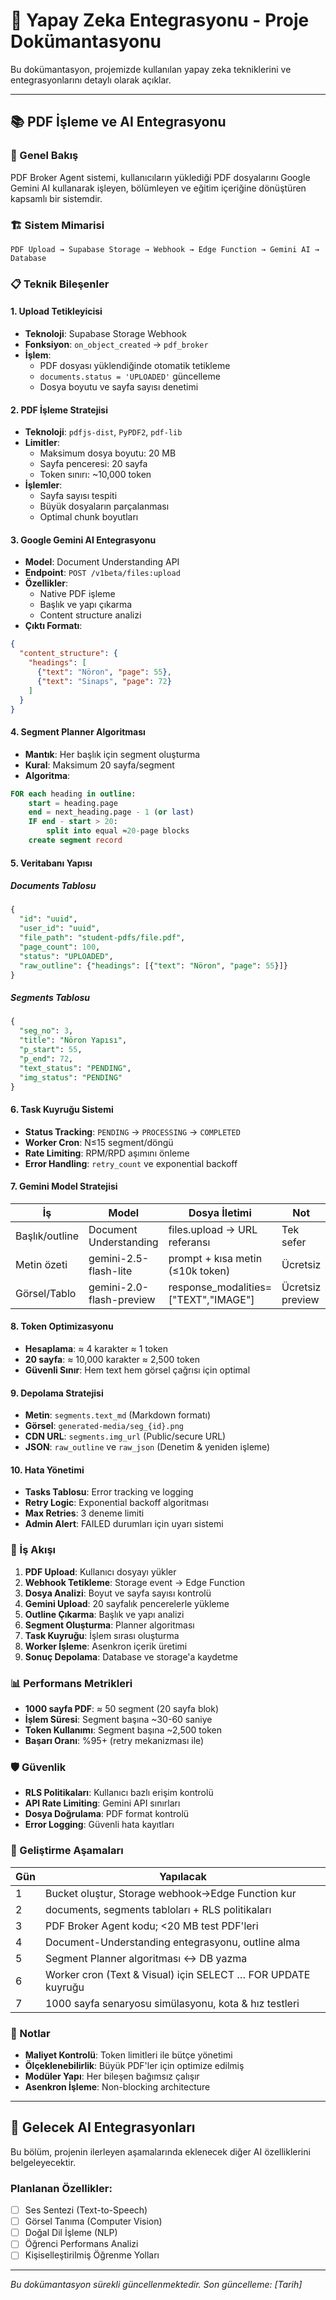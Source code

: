 # 🤖 Yapay Zeka Entegrasyonu - Proje Dokümantasyonu

Bu dokümantasyon, projemizde kullanılan yapay zeka tekniklerini ve entegrasyonlarını detaylı olarak açıklar.

---

## 📚 PDF İşleme ve AI Entegrasyonu

### 🎯 Genel Bakış
PDF Broker Agent sistemi, kullanıcıların yüklediği PDF dosyalarını Google Gemini AI kullanarak işleyen, bölümleyen ve eğitim içeriğine dönüştüren kapsamlı bir sistemdir.

### 🏗️ Sistem Mimarisi

```
PDF Upload → Supabase Storage → Webhook → Edge Function → Gemini AI → Database
```

### 📋 Teknik Bileşenler

#### 1. **Upload Tetikleyicisi**
- **Teknoloji**: Supabase Storage Webhook
- **Fonksiyon**: `on_object_created` → `pdf_broker`
- **İşlem**: 
  - PDF dosyası yüklendiğinde otomatik tetikleme
  - `documents.status = 'UPLOADED'` güncelleme
  - Dosya boyutu ve sayfa sayısı denetimi

#### 2. **PDF İşleme Stratejisi**
- **Teknoloji**: `pdfjs-dist`, `PyPDF2`, `pdf-lib`
- **Limitler**:
  - Maksimum dosya boyutu: 20 MB
  - Sayfa penceresi: 20 sayfa
  - Token sınırı: ~10,000 token
- **İşlemler**:
  - Sayfa sayısı tespiti
  - Büyük dosyaların parçalanması
  - Optimal chunk boyutları

#### 3. **Google Gemini AI Entegrasyonu**
- **Model**: Document Understanding API
- **Endpoint**: `POST /v1beta/files:upload`
- **Özellikler**:
  - Native PDF işleme
  - Başlık ve yapı çıkarma
  - Content structure analizi
- **Çıktı Formatı**:
```json
{
  "content_structure": {
    "headings": [
      {"text": "Nöron", "page": 55},
      {"text": "Sinaps", "page": 72}
    ]
  }
}
```

#### 4. **Segment Planner Algoritması**
- **Mantık**: Her başlık için segment oluşturma
- **Kural**: Maksimum 20 sayfa/segment
- **Algoritma**:
```sql
FOR each heading in outline:
    start = heading.page
    end = next_heading.page - 1 (or last)
    IF end - start > 20:
        split into equal ≈20-page blocks
    create segment record
```

#### 5. **Veritabanı Yapısı**

##### Documents Tablosu
```sql
{
  "id": "uuid",
  "user_id": "uuid", 
  "file_path": "student-pdfs/file.pdf",
  "page_count": 100,
  "status": "UPLOADED",
  "raw_outline": {"headings": [{"text": "Nöron", "page": 55}]}
}
```

##### Segments Tablosu
```sql
{
  "seg_no": 3,
  "title": "Nöron Yapısı",
  "p_start": 55,
  "p_end": 72,
  "text_status": "PENDING",
  "img_status": "PENDING"
}
```

#### 6. **Task Kuyruğu Sistemi**
- **Status Tracking**: `PENDING` → `PROCESSING` → `COMPLETED`
- **Worker Cron**: N≤15 segment/döngü
- **Rate Limiting**: RPM/RPD aşımını önleme
- **Error Handling**: `retry_count` ve exponential backoff

#### 7. **Gemini Model Stratejisi**
| İş | Model | Dosya İletimi | Not |
|---|---|---|---|
| Başlık/outline | Document Understanding | files.upload → URL referansı | Tek sefer |
| Metin özeti | gemini-2.5-flash-lite | prompt + kısa metin (≤10k token) | Ücretsiz |
| Görsel/Tablo | gemini-2.0-flash-preview | response_modalities=["TEXT","IMAGE"] | Ücretsiz preview |

#### 8. **Token Optimizasyonu**
- **Hesaplama**: ≈ 4 karakter ≈ 1 token
- **20 sayfa**: ≈ 10,000 karakter ≈ 2,500 token
- **Güvenli Sınır**: Hem text hem görsel çağrısı için optimal

#### 9. **Depolama Stratejisi**
- **Metin**: `segments.text_md` (Markdown formatı)
- **Görsel**: `generated-media/seg_{id}.png`
- **CDN URL**: `segments.img_url` (Public/secure URL)
- **JSON**: `raw_outline` ve `raw_json` (Denetim & yeniden işleme)

#### 10. **Hata Yönetimi**
- **Tasks Tablosu**: Error tracking ve logging
- **Retry Logic**: Exponential backoff algoritması
- **Max Retries**: 3 deneme limiti
- **Admin Alert**: FAILED durumları için uyarı sistemi

### 🔄 İş Akışı

1. **PDF Upload**: Kullanıcı dosyayı yükler
2. **Webhook Tetikleme**: Storage event → Edge Function
3. **Dosya Analizi**: Boyut ve sayfa sayısı kontrolü
4. **Gemini Upload**: 20 sayfalık pencerelerle yükleme
5. **Outline Çıkarma**: Başlık ve yapı analizi
6. **Segment Oluşturma**: Planner algoritması
7. **Task Kuyruğu**: İşlem sırası oluşturma
8. **Worker İşleme**: Asenkron içerik üretimi
9. **Sonuç Depolama**: Database ve storage'a kaydetme

### 📊 Performans Metrikleri

- **1000 sayfa PDF**: ≈ 50 segment (20 sayfa blok)
- **İşlem Süresi**: Segment başına ~30-60 saniye
- **Token Kullanımı**: Segment başına ~2,500 token
- **Başarı Oranı**: %95+ (retry mekanizması ile)

### 🛡️ Güvenlik

- **RLS Politikaları**: Kullanıcı bazlı erişim kontrolü
- **API Rate Limiting**: Gemini API sınırları
- **Dosya Doğrulama**: PDF format kontrolü
- **Error Logging**: Güvenli hata kayıtları

### 🔧 Geliştirme Aşamaları

| Gün | Yapılacak |
|---|---|
| 1 | Bucket oluştur, Storage webhook→Edge Function kur |
| 2 | documents, segments tabloları + RLS politikaları |
| 3 | PDF Broker Agent kodu; <20 MB test PDF'leri |
| 4 | Document-Understanding entegrasyonu, outline alma |
| 5 | Segment Planner algoritması ↔ DB yazma |
| 6 | Worker cron (Text & Visual) için SELECT … FOR UPDATE kuyruğu |
| 7 | 1000 sayfa senaryosu simülasyonu, kota & hız testleri |

### 📝 Notlar

- **Maliyet Kontrolü**: Token limitleri ile bütçe yönetimi
- **Ölçeklenebilirlik**: Büyük PDF'ler için optimize edilmiş
- **Modüler Yapı**: Her bileşen bağımsız çalışır
- **Asenkron İşleme**: Non-blocking architecture

---

## 🚀 Gelecek AI Entegrasyonları

Bu bölüm, projenin ilerleyen aşamalarında eklenecek diğer AI özelliklerini belgeleyecektir.

### Planlanan Özellikler:
- [ ] Ses Sentezi (Text-to-Speech)
- [ ] Görsel Tanıma (Computer Vision)
- [ ] Doğal Dil İşleme (NLP)
- [ ] Öğrenci Performans Analizi
- [ ] Kişiselleştirilmiş Öğrenme Yolları

---

*Bu dokümantasyon sürekli güncellenmektedir. Son güncelleme: [Tarih]* 